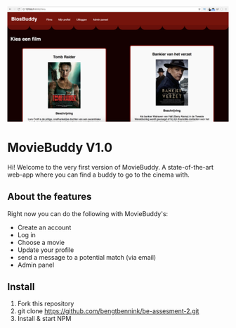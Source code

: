 ![](screenshot.png)
# MovieBuddy V1.0

Hi! Welcome to the very first version of MovieBuddy. A state-of-the-art web-app where you can find a buddy to go to the cinema with.

## About the features

Right now you can do the following with MovieBuddy's:

 - Create an account 
 - Log in
 - Choose a movie
 - Update your profile
 - send a message to a potential match (via email)
 - Admin panel

## Install

 1. Fork this repository
 2. git clone https://github.com/bengtbennink/be-assesment-2.git
 3. Install & start NPM

